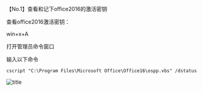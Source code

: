【No.1】查看和记下office2016的激活密钥

查看office2016激活密钥：

win+x+A

打开管理员命令窗口

输入以下命令

```language
cscript "C:\Program Files\Microsoft Office\Office16\ospp.vbs" /dstatus
```
![title](https://i.loli.net/2019/03/24/5c96fb576f9c7.png)
